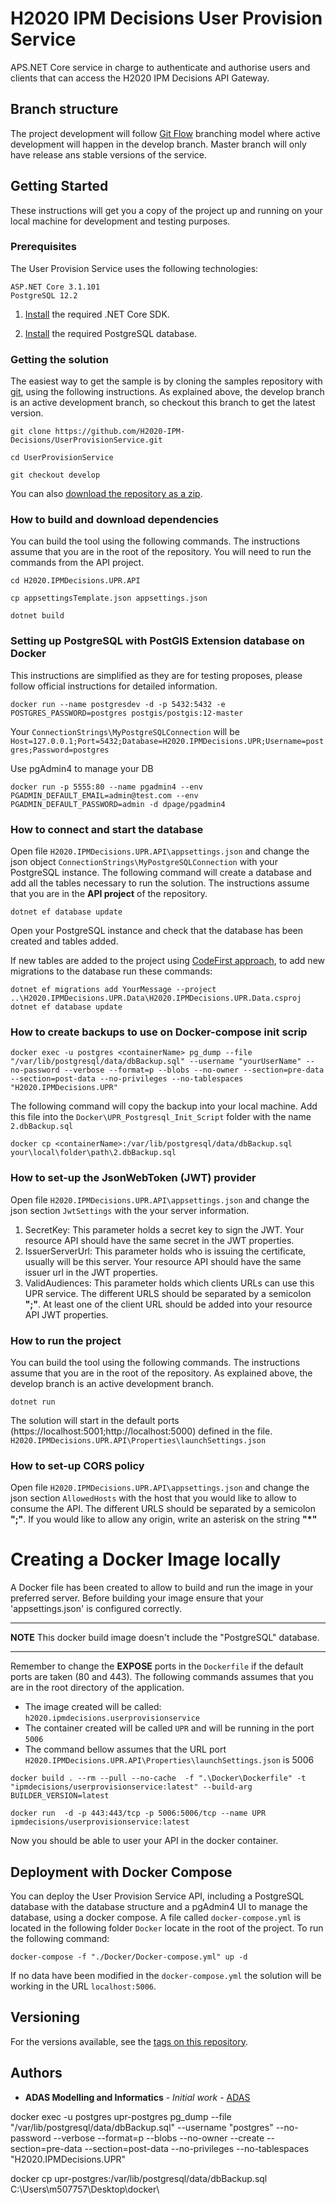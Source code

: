 # H2020 IPM Decisions User Provision Service

APS.NET Core service in charge to authenticate and authorise users and clients that can access the H2020 IPM Decisions API Gateway.

## Branch structure

The project development will follow [Git Flow](https://nvie.com/posts/a-successful-git-branching-model/) branching model where active development will happen in the develop branch. Master branch will only have release ans stable versions of the service.

## Getting Started

These instructions will get you a copy of the project up and running on your local machine for development and testing purposes. 

### Prerequisites

The User Provision Service uses the following technologies:

```
ASP.NET Core 3.1.101
PostgreSQL 12.2
```
1. [Install](https://dotnet.microsoft.com/download/dotnet-core/3.1) the required .NET Core SDK.

2. [Install](https://www.postgresql.org/download/) the required PostgreSQL database.

### Getting the solution

The easiest way to get the sample is by cloning the samples repository with [git](https://git-scm.com/downloads), using the following instructions. As explained above, the develop branch is an active development branch, so checkout this branch to get the latest version.

```console
git clone https://github.com/H2020-IPM-Decisions/UserProvisionService.git

cd UserProvisionService

git checkout develop
```

You can also [download the repository as a zip](https://github.com/H2020-IPM-Decisions/UserProvisionService/archive/develop.zip).

### How to build and download dependencies

You can build the tool using the following commands. The instructions assume that you are in the root of the repository. You will need to run the commands from the API project.

```console
cd H2020.IPMDecisions.UPR.API

cp appsettingsTemplate.json appsettings.json

dotnet build
```

### Setting up PostgreSQL with PostGIS Extension database on Docker

This instructions are simplified as they are for testing proposes, please follow official instructions for detailed information.

```console
docker run --name postgresdev -d -p 5432:5432 -e POSTGRES_PASSWORD=postgres postgis/postgis:12-master
```

Your `ConnectionStrings\MyPostgreSQLConnection` will be `Host=127.0.0.1;Port=5432;Database=H2020.IPMDecisions.UPR;Username=postgres;Password=postgres`

Use pgAdmin4 to manage your DB
```
docker run -p 5555:80 --name pgadmin4 --env PGADMIN_DEFAULT_EMAIL=admin@test.com --env PGADMIN_DEFAULT_PASSWORD=admin -d dpage/pgadmin4
```

### How to connect and start the database

Open file `H2020.IPMDecisions.UPR.API\appsettings.json` and change the json object `ConnectionStrings\MyPostgreSQLConnection` with your PostgreSQL instance.
The following command will create a database and add all the tables necessary to run the solution.
The instructions assume that you are in the **API project** of the repository.

```console
dotnet ef database update
```

Open your PostgreSQL instance and check that the database has been created and tables added.

If new tables are added to the project using [CodeFirst approach](https://entityframeworkcore.com/approach-code-first), to add new migrations to the database run these commands:

```console
dotnet ef migrations add YourMessage --project ..\H2020.IPMDecisions.UPR.Data\H2020.IPMDecisions.UPR.Data.csproj
dotnet ef database update
```

### How to create backups to use on Docker-compose init scrip

```console
docker exec -u postgres <containerName> pg_dump --file "/var/lib/postgresql/data/dbBackup.sql" --username "yourUserName" --no-password --verbose --format=p --blobs --no-owner --section=pre-data --section=post-data --no-privileges --no-tablespaces "H2020.IPMDecisions.UPR"
```

The following command will copy the backup into your local machine. Add this file into the `Docker\UPR_Postgresql_Init_Script` folder with the name `2.dbBackup.sql`

```console
docker cp <containerName>:/var/lib/postgresql/data/dbBackup.sql your\local\folder\path\2.dbBackup.sql
```

### How to set-up the JsonWebToken (JWT) provider

Open file `H2020.IPMDecisions.UPR.API\appsettings.json` and change the json section `JwtSettings` with the your server information.
1. SecretKey: This parameter holds a secret key to sign the JWT. Your resource API should have the same secret in the JWT properties.
2. IssuerServerUrl: This parameter holds who is issuing the certificate, usually will be this server. Your resource API should have the same issuer url in the JWT properties.
3. ValidAudiences: This parameter holds which clients URLs can use this UPR service. The different URLS should be separated by a semicolon **";"**. At least one of the client URL should be added into your resource API JWT properties.

### How to run the project

You can build the tool using the following commands. The instructions assume that you are in the root of the repository.
As explained above, the develop branch is an active development branch.

```console
dotnet run
```
The solution will start in the default ports (https://localhost:5001;http://localhost:5000) defined in the file. `H2020.IPMDecisions.UPR.API\Properties\launchSettings.json`

### How to set-up CORS policy

Open file `H2020.IPMDecisions.UPR.API\appsettings.json` and change the json section `AllowedHosts` with the host that you would like to allow to consume the API.
The different URLS should be separated by a semicolon **";"**. If you would like to allow any origin, write an asterisk on the string **"*"**

# Creating a Docker Image locally

A Docker file has been created to allow to build and run the image in your preferred server. Before building your image ensure that your 'appsettings.json' is configured correctly.

***
**NOTE**
This docker build image doesn't include the "PostgreSQL" database.
***

Remember to change the **EXPOSE** ports in the `Dockerfile` if the default ports are taken (80 and 443).
The following commands assumes that you are in the root directory of the application.
* The image created will be called: `h2020.ipmdecisions.userprovisionservice`
* The container created will be called `UPR` and will be running in the port `5006`
* The command bellow assumes that the URL port `H2020.IPMDecisions.UPR.API\Properties\launchSettings.json` is 5006
```Console
docker build . --rm --pull --no-cache  -f ".\Docker\Dockerfile" -t "ipmdecisions/userprovisionservice:latest" --build-arg BUILDER_VERSION=latest 

docker run  -d -p 443:443/tcp -p 5006:5006/tcp --name UPR ipmdecisions/userprovisionservice:latest 
```
Now you should be able to user your API in the docker container. 

## Deployment with Docker Compose

You can deploy the User Provision Service API, including a PostgreSQL database with the database structure and a pgAdmin4 UI to manage the database, using a docker compose.
A file called `docker-compose.yml` is located in the following folder `Docker` locate in the root of the project. 
To run the following command:

```console
docker-compose -f "./Docker/Docker-compose.yml" up -d
```

If no data have been modified in the `docker-compose.yml` the solution will be working in the URL `localhost:5006`.

## Versioning

For the versions available, see the [tags on this repository](https://github.com/H2020-IPM-Decisions/IdentityProviderService/tags). 

## Authors

* **ADAS Modelling and Informatics** - *Initial work* - [ADAS](https://www.adas.uk/)



docker exec -u postgres upr-postgres pg_dump --file "/var/lib/postgresql/data/dbBackup.sql" --username "postgres" --no-password --verbose --format=p --blobs --no-owner --create --section=pre-data --section=post-data --no-privileges --no-tablespaces "H2020.IPMDecisions.UPR"


 docker cp upr-postgres:/var/lib/postgresql/data/dbBackup.sql C:\Users\m507757\Desktop\docker\